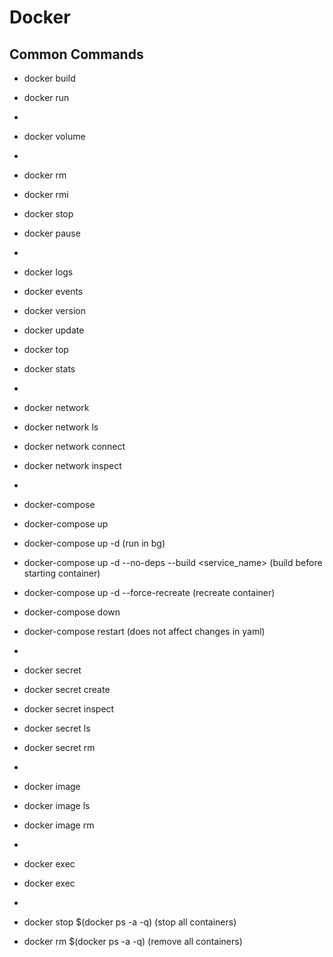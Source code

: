 # Docker

## Common Commands

- docker build
- docker run
- 
- docker volume
- 
- docker rm
- docker rmi
- docker stop
- docker pause
- 
- docker logs
- docker events
- docker version
- docker update
- docker top
- docker stats
-
- docker network
- docker network ls
- docker network connect <net nme>
- docker network inspect <net nme>
- 
- docker-compose
- docker-compose up
- docker-compose up -d (run in bg)
- docker-compose up -d --no-deps --build <service_name> (build before starting container)
- docker-compose up -d --force-recreate (recreate container)
- docker-compose down
- docker-compose restart (does not affect changes in yaml)
-
- docker secret
- docker secret create
- docker secret inspect
- docker secret ls
- docker secret rm

- 
- docker image
- docker image ls
- docker image rm
- 
- docker exec
- docker exec <machine> <command>
- 
- docker stop $(docker ps -a -q) (stop all containers)
- docker rm $(docker ps -a -q) (remove all containers)
